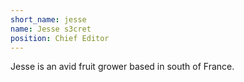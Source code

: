 ```yaml
---
short_name: jesse
name: Jesse s3cret
position: Chief Editor
---
```

Jesse is an avid fruit grower based in south of France.
